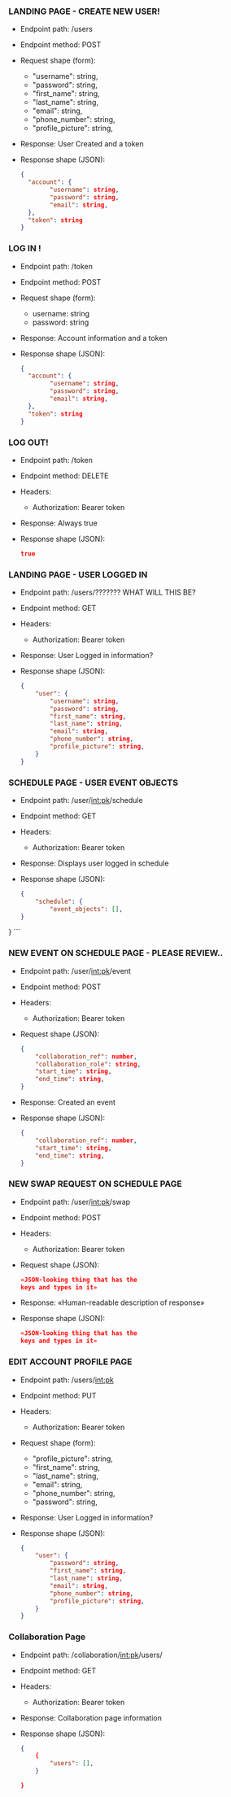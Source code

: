 ### LANDING PAGE - CREATE NEW USER!

* Endpoint path: /users
* Endpoint method: POST

* Request shape (form):
    * "username": string,
    * "password": string,
    * "first_name": string,
    * "last_name": string,
    * "email": string,
    * "phone_number": string,
    * "profile_picture": string,

* Response: User Created and a token
* Response shape (JSON):
    ```json
    {
      "account": {
            "username": string,
            "password": string,
            "email": string,
      },
      "token": string
    }
    ```


### LOG IN !
* Endpoint path: /token
* Endpoint method: POST

* Request shape (form):
  * username: string
  * password: string

* Response: Account information and a token
* Response shape (JSON):
    ```json
    {
      "account": {
            "username": string,
            "password": string,
            "email": string,
      },
      "token": string
    }
    ```


### LOG OUT!
* Endpoint path: /token
* Endpoint method: DELETE

* Headers:
  * Authorization: Bearer token

* Response: Always true
* Response shape (JSON):
    ```json
    true
    ```


### LANDING PAGE - USER LOGGED IN

* Endpoint path: /users/??????? WHAT WILL THIS BE?
* Endpoint method: GET

* Headers:
  * Authorization: Bearer token

* Response: User Logged in information?
* Response shape (JSON):
    ```json 
    { 
        "user": { 
            "username": string,
            "password": string,
            "first_name": string,
            "last_name": string,
            "email": string,
            "phone_number": string,
            "profile_picture": string,
        }     
    }
    ```

### SCHEDULE PAGE - USER EVENT OBJECTS

* Endpoint path: /user/<int:pk>/schedule
* Endpoint method: GET

* Headers:
  * Authorization: Bearer token

* Response: Displays user logged in schedule
* Response shape (JSON):
    ```json
    {
        "schedule": {
            "event_objects": [], 
    }
}
    ```


### NEW EVENT ON SCHEDULE PAGE - PLEASE REVIEW.. 

* Endpoint path: /user/<int:pk>/event
* Endpoint method: POST

* Headers:
  * Authorization: Bearer token

* Request shape (JSON):
    ```json 
    {
        "collaboration_ref": number,
        "collaboration_role": string,
        "start_time": string,
        "end_time": string,
    }

    ```
* Response: Created an event 
* Response shape (JSON):
    ```json
    {
        "collaboration_ref": number,
        "start_time": string,
        "end_time": string,
    }
    ```


### NEW SWAP REQUEST ON SCHEDULE PAGE

* Endpoint path: /user/<int:pk>/swap
* Endpoint method: POST

* Headers:
  * Authorization: Bearer token

* Request shape (JSON):
    ```json
    «JSON-looking thing that has the
    keys and types in it»
    ```

* Response: «Human-readable description
            of response»
* Response shape (JSON):
    ```json
    «JSON-looking thing that has the
    keys and types in it»
    ```


### EDIT ACCOUNT PROFILE PAGE

* Endpoint path: /users/<int:pk>
* Endpoint method: PUT

* Headers:
  * Authorization: Bearer token

* Request shape (form):
    * "profile_picture": string,
    * "first_name": string,
    * "last_name": string,
    * "email": string,
    * "phone_number": string,
    * "password": string,
   
* Response: User Logged in information?
* Response shape (JSON):
    ```json 
    { 
        "user": { 
            "password": string,
            "first_name": string,
            "last_name": string,
            "email": string,
            "phone_number": string,
            "profile_picture": string,
        }     
    }
    ```


### Collaboration Page    

* Endpoint path: /collaboration/<int:pk>/users/
* Endpoint method: GET

* Headers:
  * Authorization: Bearer token

* Response: Collaboration page information
* Response shape (JSON):
    ```json
    {
        {
            "users": [],
        }

    }
    ```